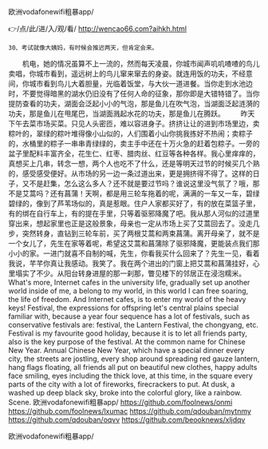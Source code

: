 
欧洲vodafonewifi粗暴app/




👉/点/此/进/入/观/看/ http://wencao66.com?aihkh.html




	30、考试就像大姨妈，有时候会推迟两天，但肯定会来。
　　机电，她的情况虽算不上一流的，然而每天凌晨，你城市闻声叽叽喳喳的鸟儿卖唱，你城市看到，遥远树上的鸟儿窜来窜去的身姿。就连用饭的功夫，不经意间，你城市看到鸟儿大着胆量，光临着饭堂，与大伙一道进餐。当你走到水池边时，不要觉得暗黑的湖水仍旧没有了任何人命的征象，那你即是大错特错了。当你提防查看的功夫，湖面会泛起小小的气泡，那是鱼儿在吹气泡，当湖面泛起涟漪的功夫，那是鱼儿在甩尾巴，当湖面溅起水花的功夫，那是鱼儿在腾跃。
　　昨天下午去菜市场买菜。只见人头密匝，难以容进身子。挤挤让让的进到市场里边，卖粽叶的，翠绿的粽叶堆得像小山似的，人们围着小山你挑我拣好不热闹；卖粽子的，水桶里的粽子一串串青绿绿的，卖主手中还在十万火急的赶着包粽子。一旁的盆子里配料丰富齐全，花生仁、红枣、腊肉丝、红豆等各种各样。我心里痒痒的，真想买上几串，转念一想，两个人也吃不了什么，还是等明天过节的时候买几个熟的，感受感受便好。从市场的另一边一条过道出来，更是拥挤得不得了。这样的日子，又不是赶集，怎么这么多人？还不就是要过节吗？谁说这里没气氛了？哦，那不是艾蒿吗？还有菖蒲！天啊，都是用三轮车拖着的呢，满满的一车又一车，碧绿碧绿的，像到了芦苇场似的，真是惹眼。住户人家都买好了，有的放在菜篮子里，有的绑在自行车上，有的提在手里，只等着驱邪降魔了吧。我从那人河似的过道里穿出来，想起家里也正是这般景象，母亲也一定从市场上买了艾蒿回去了。没走几步，突然转身，直钻到三轮车前，买了两根艾蒿和两束菖蒲。离开母亲了，就不是一个女儿了，先生在家等着呢，希望这艾蒿和菖蒲除了驱邪降魔，更能装点我们那小小的家。一进门就喜不自制的喊，先生，你看我买什么回来了？先生一见，看着我说，芊芊你真让我感动。我笑了。我在两个进出的门窗上把艾蒿和菖蒲挂好，心里塌实了不少。从阳台转身进屋的那一刹那，瞥见楼下的邻居正在浸泡糯米。
What's more, Internet cafes in the university life, gradually set up another world inside of me, a belong to my world, in this world I can free soaring, the life of freedom.
And Internet cafes, is to enter my world of the heavy keys!
Festival, the expressions for offspring let's central plains special familiar with, because a year four sequence has a lot of festivals, such as conservative festivals are: festival, the Lantern Festival, the chongyang, etc.
Festival is my favourite good holiday, because it is to let all friends party, also is the key purpose of the festival.
At the common name for Chinese New Year.
Annual Chinese New Year, which have a special dinner every city, the streets are jostling, every shop around spreading red gauze lantern, hang flags floating, all friends all put on beautiful new clothes, happy adults face smiling, eyes including the thick love, at this time, in the square every parts of the city with a lot of fireworks, firecrackers to put.
At dusk, a washed up deep black sky, broke into the colorful glory, like a rainbow.
Scene.
欧洲vodafonewifi粗暴app/ https://github.com/foolnews/onmi
https://github.com/foolnews/lxumac
https://github.com/qdouban/mytnmy
https://github.com/qdouban/oqvv
https://github.com/beooknews/xljdqv





欧洲vodafonewifi粗暴app/
